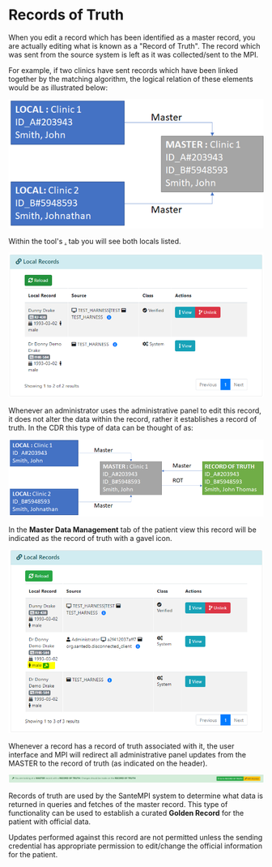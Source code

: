 # Records of Truth

When you edit a record which has been identified as a master record, you are actually editing what is known as a "Record of Truth". The record which was sent from the source system is left as it was collected/sent to the MPI.&#x20;

For example, if two clinics have sent records which have been linked together by the matching algorithm, the logical relation of these elements would be as illustrated below:

![](<../../../../.gitbook/assets/image (666).png>)

Within the tool's [.](./ "mention") tab you will see both locals listed.

![](<../../../../.gitbook/assets/image (633).png>)

Whenever an administrator uses the administrative panel to edit this record, it does not alter the data within the record, rather it establishes a record of truth. In the CDR this type of data can be thought of as:

![](<../../../../.gitbook/assets/image (423).png>)

In the **Master Data Management** tab of the patient view this record will be indicated as the record of truth with a gavel icon.

![](<../../../../.gitbook/assets/image (548).png>)

Whenever a record has a record of truth associated with it, the user interface and MPI will redirect all administrative panel updates from the MASTER to the record of truth (as indicated on the header).

![](<../../../../.gitbook/assets/image (361).png>)

Records of truth are used by the SanteMPI system to determine what data is returned in queries and fetches of the master record. This type of functionality can be used to establish a curated **Golden Record** for the patient with official data.

Updates performed against this record are not permitted unless the sending credential has appropriate permission to edit/change the official information for the patient.
